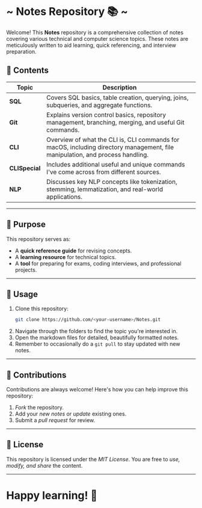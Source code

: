 # ~ Notes Repository 📚 ~

Welcome! This **Notes** repository is a comprehensive collection of notes covering various technical and computer science topics. These notes are meticulously written to aid learning, quick referencing, and interview preparation.

## 📂 Contents

| **Topic**                      | **Description**                                                                                   |
|--------------------------------|---------------------------------------------------------------------------------------------------|
| **SQL**                 | Covers SQL basics, table creation, querying, joins, subqueries, and aggregate functions. |
| **Git**               | Explains version control basics, repository management, branching, merging, and useful Git commands. |
| **CLI**  | Overview of what the CLI is, CLI commands for macOS, including directory management, file manipulation, and process handling. |
| **CLISpecial**  | Includes additional useful and unique commands I've come across from different sources. |
| **NLP** | Discusses key NLP concepts like tokenization, stemming, lemmatization, and real-world applications. |

---

## 📖 Purpose

This repository serves as:  
- A **quick reference guide** for revising concepts.  
- A **learning resource** for technical topics.  
- A **tool** for preparing for exams, coding interviews, and professional projects.

---

## 📜 Usage

1. Clone this repository:  
   ```bash
   git clone https://github.com/<your-username>/Notes.git
   ```
2. Navigate through the folders to find the topic you're interested in.  
3. Open the markdown files for detailed, beautifully formatted notes.
4. Remember to occasionally do a `git pull` to stay updated with new notes.

---

## 🤝 Contributions

Contributions are always welcome! Here's how you can help improve this repository:  
1. *Fork* the repository.  
2. Add your *new notes* or *update* existing ones.  
3. Submit a *pull request* for review.

---

## 📌 License

This repository is licensed under the *MIT License*. You are free to *use, modify, and share* the content.

---

# Happy learning! 🎉